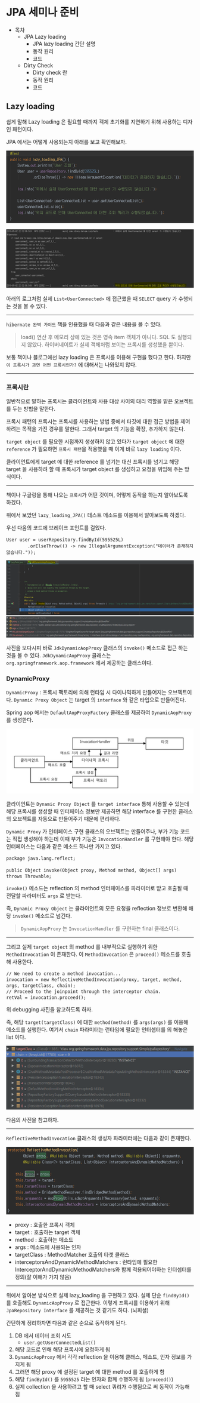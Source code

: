 # JPA 세미나 준비

- 목차
  - JPA Lazy loading 
    - JPA lazy loading 간단 설명
    - 동작 원리
    - 코드
  - Dirty Check
    - Dirty check 란
    - 동작 원리
    - 코드

## Lazy loading
쉽게 말해 Lazy loading 은 필요할 때까지 객체 초기화를 지연하기 위해 사용하는 디자인 패턴이다. 

JPA 에서는 어떻게 사용되는지 아래를 보고 확인해보자.

![exmaple_code_1](./lazy_loading_1.PNG)

![example_code_1_1](./lazy_loading_1_1.PNG)

아래의 로그처럼 실제 `List<UserConnected>` 에 접근했을 때 `SELECT` query 가 수행되는 것을 볼 수 있다.

----

`hibernate 완벽 가이드` 책을 인용했을 때 다음과 같은 내용을 볼 수 있다.

> load() 연산 후 메모리 상에 있는 것은 영속 item 객체가 아니다. SQL 도 실행되지 않았다. 하이버네이트가 실제 객체처럼 보이는 프록시를 생성했을 뿐이다.

보통 책이나 블로그에선 lazy loading 은 프록시를 이용해 구현을 했다고 한다. 하지만 `이 프록시가 과연 어떤 프록시인가?` 에 대해서는 나와있지 않다. 

---

### 프록시란
일반적으로 말하는 프록시는 클라이언트와 사용 대상 사이의 대리 역할을 맡은 오브젝트를 두는 방법을 말한다. 

프록시 패턴의 프록시는 프록시를 사용하는 방법 중에서 타깃에 대한 접근 방법을 제어하려는 목적을 가진 경우를 말한다. 그래서 target 의 기능을 확장, 추가하지 않는다.

`target object` 를 필요한 시점까지 생성하지 않고 있다가 `target object` 에 대한 `reference` 가 필요하면 `프록시 패턴`을 적용했을 때 이게 바로 `lazy loading` 이다.

클라이언트에게 target 에 대한 reference 를 넘기는 대신 프록시를 넘기고 해당 target 을 사용하려 할 때 프록시가 target object 를 생성하고 요청을 위임해 주는 방식이다.

---

책이나 구글링을 통해 나오는 `프록시`가 어떤 것이며, 어떻게 동작을 하는지 알아보도록 하겠다.

위에서 보았던 `lazy_loading_JPA()` 테스트 메소드를 이용해서 알아보도록 하겠다.

우선 다음의 코드에 브레이크 포인트를 걸었다.

```
User user = userRepository.findById(595525L)
        .orElseThrow(() -> new IllegalArgumentException("데이터가 존재하지 않습니다."));
```

![debugging_code_3](./lazy_loading_3.PNG)
![debugging_code_3_1](./lazy_loading_3_1.PNG)

사진을 보다시피 바로 `JdkDynamicAopProxy` 클래스의 `invoke()` 메소드로 접근 하는 것을 볼 수 있다.
`JdkDynamicAopProxy` 클래스는 `org.springframework.aop.framework` 에서 제공하는 클래스이다. 

### DynamicProxy
`DynamicProxy` : 프록시 팩토리에 의해 런타임 시 다이나믹하게 만들어지는 오브젝트이다. `Dynamic Proxy Object` 는 target 의 `interface` 와 같은 타입으로 만들어진다.

Spring aop 에서는 `DefaultAopProxyFactory` 클래스를 제공하여 `DynamicAopProxy` 를 생성한다.

![dynamic_proxy_4](./lazy_loading_4.PNG)

클라이언트는 `Dynamic Proxy Object` 를 `target interface` 통해 사용할 수 있는데 해당 프록시를 생성할 때 인터페이스 정보만 제공하면 해당 interface 를 구현한 클래스의 오브젝트를 자동으로 만들어주기 때문에 편리하다.

`Dynamic Proxy` 가 인터페이스 구현 클래스의 오브젝트는 만들어주나, 부가 기능 코드는 직접 생성해야 하는데 이때 부가 기능은 `InvocationHandler` 를 구현해야 한다. 해당 인터페이스는 다음과 같은 메소드 하나만 가지고 있다.

```
package java.lang.reflect;

public Object invoke(Object proxy, Method method, Object[] args) throws Throwable;
```

`invoke()` 메소드는 reflection 의 method 인터페이스를 파라미터로 받고 호출될 때 전달할 파라미터도 `args` 로 받는다. 

즉, `Dynamic Proxy Object` 는 클라이언트의 모든 요청을 reflection 정보로 변환해 해당 `invoke()` 메소드로 넘긴다.

> `DynamicAopProxy` 는 `InvocationHandler` 를 구현하는 final 클래스이다.

---

그리고 실제 `target object` 의 method 를 내부적으로 실행하기 위한 `MethodInvocation` 이 존재한다. 이 `MethodInvocation` 은 `proceed()` 메소드를 호출해 사용한다.

```
// We need to create a method invocation...
invocation = new ReflectiveMethodInvocation(proxy, target, method, args, targetClass, chain);
// Proceed to the joinpoint through the interceptor chain.
retVal = invocation.proceed();
```

위 debugging 사진을 참고하도록 하자. 

즉, 해당 `target(targetClass)` 에 대한 `method(method)` 를 `args(args)` 를 이용해 메소드를 실행한다. 여기서 `chain` 파라미터는 런타임에 필요한 인터셉터를 의 해놓은 list 이다. 

![interceptor_5](./lazy_loading_5.PNG) 

다음의 사진을 참고하자.

----

`ReflectiveMethodInvocation` 클래스의 생성자 파라미터에는 다음과 같이 존재한다.

![ReflectiveMethodInvocation_constructor_6](./lazy_loading_6.PNG)

- proxy : 호출한 프록시 객체
- target : 호출하는 target 객체
- method : 호출하는 메소드
- args : 메소드에 사용되는 인자
- targetClass : MethodMatcher 호출의 타겟 클래스
- interceptorsAndDynamicMethodMatchers : 런타임에 필요한 InterceptorAndDynamicMethodMatchers와 함께 적용되어야하는 인터셉터를 정의(잘 이해가 가지 않음)

---

위에서 알아본 방식으로 실제 lazy_loading 을 구현하고 있다. 실제 단순 `findById()` 를 호출해도 `DynamicAopProxy` 로 접근한다. 이렇게 프록시를 이용하기 위해 `JpaRepository Interface` 를 제공하는 것 같기도 하다. (뇌피셜)

간단하게 정리하자면 다음과 같은 순으로 동작하게 된다.

1. DB 에서 데이터 조회 시도
   -  `user.getUserConnectedList()`
2. 해당 코드로 인해 해당 프록시에 요청하게 됨
3. `DynamicAopProxy` 에서 각각 reflection 을 이용해 클래스, 메소드, 인자 정보를 가지게 됨
4. 그러면 해당 proxy 에 설정된 target 에 대한 method 를 호출하게 함
5. 해당 `findById()` 를 `5955525` 라는 인자와 함께 수행하게 됨 (`proceed()`)
6. 실제 collection 을 사용하려고 할 때 select 쿼리가 수행됨으로 써 동작이 가능해짐

